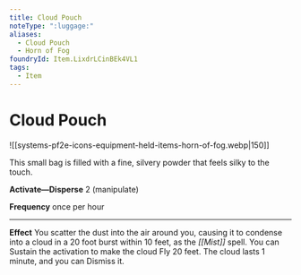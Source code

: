 ```yaml
---
title: Cloud Pouch
noteType: ":luggage:"
aliases:
  - Cloud Pouch
  - Horn of Fog
foundryId: Item.LixdrLCinBEk4VL1
tags:
  - Item
---
```


# Cloud Pouch
![[systems-pf2e-icons-equipment-held-items-horn-of-fog.webp|150]]

This small bag is filled with a fine, silvery powder that feels silky to the touch.

**Activate—Disperse** 2 (manipulate)

****Frequency**** once per hour

* * *

****Effect**** You scatter the dust into the air around you, causing it to condense into a cloud in a 20 foot burst within 10 feet, as the _[[Mist]]_ spell. You can Sustain the activation to make the cloud Fly 20 feet. The cloud lasts 1 minute, and you can Dismiss it.
